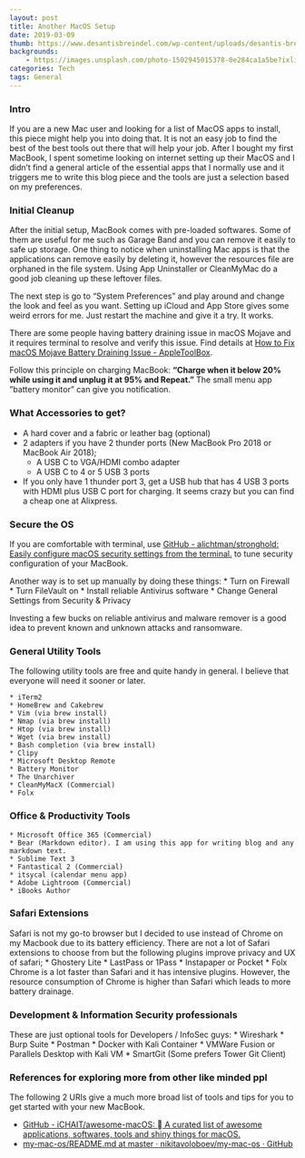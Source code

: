```yaml
---
layout: post
title: Another MacOS Setup
date: 2019-03-09
thumb: https://www.desantisbreindel.com/wp-content/uploads/desantis-breindel-corporate-philanthropy-apple-1024x576.png
backgrounds: 
    - https://images.unsplash.com/photo-1502945015378-0e284ca1a5be?ixlib=rb-1.2.1&ixid=eyJhcHBfaWQiOjEyMDd9&auto=format&fit=crop&w=1950&q=80
categories: Tech    
tags: General
--- 
```


### Intro

If you are a new Mac user and looking for a list of MacOS apps to install, this piece might help you into doing that. It is not an easy job to find the best of the best tools out there that will help your job. After I bought my first MacBook, I spent sometime looking on internet setting up their MacOS and I didn’t find a general article of the essential apps that I normally use and it triggers me to write this blog piece and the tools are just a selection based on my preferences.

### Initial Cleanup

After the initial setup, MacBook comes with pre-loaded softwares. Some of them are useful for me such as Garage Band and you can remove it easily to safe up storage. One thing to notice when uninstalling Mac apps is that the applications can remove easily by deleting it, however the resources file are orphaned in the file system.  Using App Uninstaller or CleanMyMac do a good job cleaning up these leftover files.  

The next step is go to “System Preferences” and play around and change the look and feel as you want. Setting up iCloud and App Store gives some weird errors for me. Just restart the machine and give it a try. It works.

There are some people having battery draining issue in macOS Mojave and it requires terminal to resolve and verify this issue. Find details at  [How to Fix macOS Mojave Battery Draining Issue - AppleToolBox](https://appletoolbox.com/2018/10/how-to-fix-macos-mojave-battery-draining-issue/).

Follow this principle on charging MacBook: **“Charge when it below 20% while using it and unplug it at 95% and Repeat.”** The small menu app ”battery monitor” can give you notification.  

### What Accessories to get?
* A hard cover and a fabric or leather bag (optional)
* 2 adapters if you have 2 thunder ports (New MacBook Pro 2018 or MacBook Air 2018);
	* A USB C to VGA/HDMI combo adapter
	* A USB C to 4 or 5 USB 3 ports
* If you only have 1 thunder port 3, get a USB hub that has 4 USB 3 ports with HDMI plus USB C port for charging.  It seems crazy but you can find a cheap one at Alixpress. 

### Secure the OS
If you are comfortable with terminal, use [GitHub - alichtman/stronghold: Easily configure macOS security settings from the terminal.](https://github.com/alichtman/stronghold)  to tune security configuration of your MacBook.  

Another way is to  set up manually by doing these things:
	* Turn on Firewall
	* Turn FileVault on 
	* Install reliable Antivirus software
	* Change General Settings from Security & Privacy

Investing  a few bucks on reliable antivirus and malware remover is a good idea to prevent known and unknown attacks and ransomware.

### General Utility Tools
The following utility tools are free and quite handy in general.  I believe that everyone will need it sooner or later.

	* iTerm2
	* HomeBrew and Cakebrew 
	* Vim (via brew install)
	* Nmap (via brew install)
	* Htop (via brew install)
	* Wget (via brew install)
	* Bash completion (via brew install)
	* Clipy
	* Microsoft Desktop Remote
	* Battery Monitor
	* The Unarchiver
	* CleanMyMacX (Commercial)
	* Folx

### Office & Productivity Tools
	* Microsoft Office 365 (Commercial)
	* Bear (Markdown editor). I am using this app for writing blog and any markdown text.
	* Sublime Text 3
	* Fantastical 2 (Commercial)
	* itsycal (calendar menu app)
	* Adobe Lightroom (Commercial)
	* iBooks Author 

### Safari Extensions
Safari is not my go-to browser but I decided to use instead of Chrome on my Macbook due to its battery efficiency. There are not a lot of Safari extensions to choose from but the following plugins improve privacy and UX of safari;
	* Ghostery Lite
	* LastPass or 1Pass
	* Instapaper or Pocket
	* Folx
Chrome is a lot faster than Safari and it has intensive plugins. However, the resource consumption of Chrome is higher than Safari which leads to more battery drainage.

### Development & Information Security professionals
These are just optional tools for Developers / InfoSec guys: 
	* Wireshark
	* Burp Suite
	* Postman
	* Docker with Kali Container
	* VMWare Fusion or Parallels  Desktop with Kali VM 
	* SmartGit (Some prefers Tower Git Client)

### References for exploring more from other like minded ppl
The following 2 URls give a much more broad list of tools and tips for you to get started with your new MacBook.

* [GitHub - iCHAIT/awesome-macOS:  A curated list of awesome applications, softwares, tools and shiny things for macOS.](https://github.com/iCHAIT/awesome-macOS)
* [my-mac-os/README.md at master · nikitavoloboev/my-mac-os · GitHub](https://github.com/nikitavoloboev/my-mac-os/blob/master/README.md)

